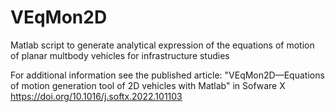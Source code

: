 # VEqMon2D
Matlab script to generate analytical expression of the equations of motion of planar multbody vehicles for infrastructure studies

For additional information see the published article:
"VEqMon2D—Equations of motion generation tool of 2D vehicles with Matlab" in Sofware X
https://doi.org/10.1016/j.softx.2022.101103
